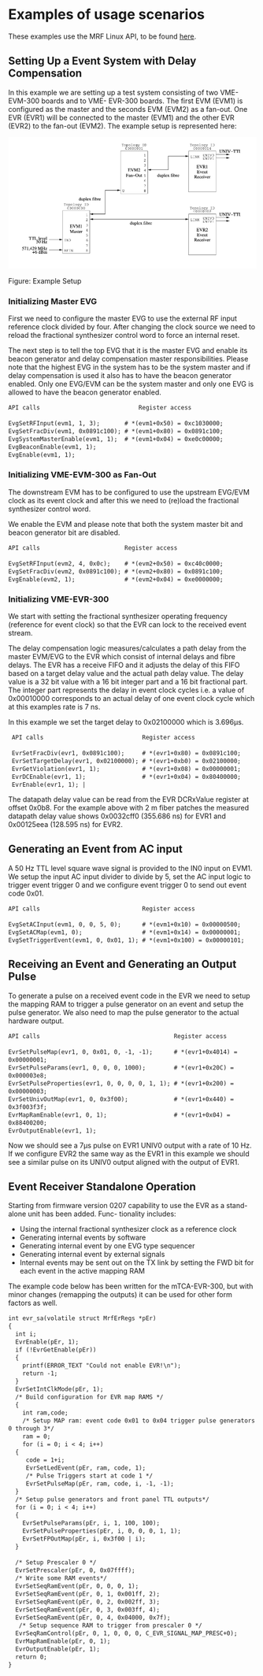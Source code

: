 # Examples of usage scenarios

These examples use the MRF Linux API, to be found [here](https://github.com/jpietari/mrf-linux-api).

## Setting Up a Event System with Delay Compensation

In this example we are setting up a test system consisting of two VME-EVM-300 boards and to VME-
EVR-300 boards. The first EVM (EVM1) is configured as the master and the seconds EVM (EVM2) as
a fan-out. One EVR (EVR1) will be connected to the master (EVM1) and the other EVR (EVR2) to the
fan-out (EVM2). The example setup is represented here:

![image](images/example-DC-setup.png)

Figure: Example Setup

### Initializing Master EVG

First we need to configure the master EVG to use the external RF input reference clock divided by four.
After changing the clock source we need to reload the fractional synthesizer control word to force an internal
reset.

The next step is to tell the top EVG that it is the master EVG and enable its beacon generator and delay
compensation master responsibilities. Please note that the highest EVG in the system has to be the system
master and if delay compensation is used it also has to have the beacon generator enabled. Only one
EVG/EVM can be the system master and only one EVG is allowed to have the beacon generator enabled.

```
API calls                            Register access 

EvgSetRFInput(evm1, 1, 3);       # *(evm1+0x50) = 0xc1030000;
EvgSetFracDiv(evm1, 0x0891c100); # *(evm1+0x80) = 0x0891c100;
EvgSystemMasterEnable(evm1, 1);  # *(evm1+0x04) = 0xe0c00000;
EvgBeaconEnable(evm1, 1);
EvgEnable(evm1, 1);
```
### Initializing VME-EVM-300 as Fan-Out

The downstream EVM has to be configured to use the upstream EVG/EVM clock as its event clock and
after this we need to (re)load the fractional synthesizer control word.

We enable the EVM and please note that both the system master bit and beacon generator bit are disabled.

```
API calls                        Register access

EvgSetRFInput(evm2, 4, 0x0c);    # *(evm2+0x50) = 0xc40c0000;
EvgSetFracDiv(evm2, 0x0891c100); # *(evm2+0x80) = 0x0891c100;
EvgEnable(evm2, 1);              # *(evm2+0x04) = 0xe0000000;
```
### Initializing VME-EVR-300

We start with setting the fractional synthesizer operating frequency (reference for event clock) so that the
EVR can lock to the received event stream.

The delay compensation logic measures/calculates a path delay from the master EVM/EVG to the EVR
which consist of internal delays and fibre delays. The EVR has a receive FIFO and it adjusts the delay of
this FIFO based on a target delay value and the actual path delay value. The delay value is a 32 bit value
with a 16 bit integer part and a 16 bit fractional part. The integer part represents the delay in event clock
cycles i.e. a value of 0x00010000 corresponds to an actual delay of one event clock cycle which at this
examples rate is 7 ns.

In this example we set the target delay to 0x02100000 which is 3.696μs.

```
 API calls                            Register access 
 
 EvrSetFracDiv(evr1, 0x0891c100);     # *(evr1+0x80) = 0x0891c100;
 EvrSetTargetDelay(evr1, 0x02100000); # *(evr1+0xb0) = 0x02100000;
 EvrGetViolation(evr1, 1);            # *(evr1+0x08) = 0x00000001;
 EvrDCEnable(evr1, 1);                # *(evr1+0x04) = 0x80400000;
 EvrEnable(evr1, 1); |
```

The datapath delay value can be read from the EVR DCRxValue register at offset 0x0b8. For the example
above with 2 m fiber patches the measured datapath delay value shows 0x0032cff0 (355.686 ns) for EVR1
and 0x00125eea (128.595 ns) for EVR2.

## Generating an Event from AC input

A 50 Hz TTL level square wave signal is provided to the IN0 input on EVM1. We setup the input AC input
divider to divide by 5, set the AC input logic to trigger event trigger 0 and we configure event trigger 0 to
send out event code 0x01.

```
API calls                             Register access

EvgSetACInput(evm1, 0, 0, 5, 0);      # *(evm1+0x10) = 0x00000500;
EvgSetACMap(evm1, 0);                 # *(evm1+0x14) = 0x00000001;
EvgSetTriggerEvent(evm1, 0, 0x01, 1); # *(evm1+0x100) = 0x00000101;
```
## Receiving an Event and Generating an Output Pulse

To generate a pulse on a received event code in the EVR we need to setup the mapping RAM to trigger a
pulse generator on an event and setup the pulse generator. We also need to map the pulse generator to the
actual hardware output.


```
API calls                                      Register access

EvrSetPulseMap(evr1, 0, 0x01, 0, -1, -1);      # *(evr1+0x4014) = 0x00000001;
EvrSetPulseParams(evr1, 0, 0, 0, 1000);        # *(evr1+0x20C) = 0x000003e8;
EvrSetPulseProperties(evr1, 0, 0, 0, 0, 1, 1); # *(evr1+0x200) = 0x00000003;
EvrSetUnivOutMap(evr1, 0, 0x3f00);             # *(evr1+0x440) = 0x3f003f3f;
EvrMapRamEnable(evr1, 0, 1);                   # *(evr1+0x04) = 0x88400200;
EvrOutputEnable(evr1, 1);
```
Now we should see a 7μs pulse on EVR1 UNIV0 output with a rate of 10 Hz. If we configure EVR2 the
same way as the EVR1 in this example we should see a similar pulse on its UNIV0 output aligned with the
output of EVR1.


## Event Receiver Standalone Operation

Starting from firmware version 0207 capability to use the EVR as a stand-alone unit has been added. Func-
tionality includes:

- Using the internal fractional synthesizer clock as a reference clock
- Generating internal events by software
- Generating internal event by one EVG type sequencer
- Generating internal event by external signals
- Internal events may be sent out on the TX link by setting the FWD bit for each event in the active
    mapping RAM

The example code below has been written for the mTCA-EVR-300, but with minor changes (remapping the
outputs) it can be used for other form factors as well.

```
int evr_sa(volatile struct MrfErRegs *pEr)
{
  int i;
  EvrEnable(pEr, 1);
  if (!EvrGetEnable(pEr))
  {
    printf(ERROR_TEXT "Could not enable EVR!\n");
    return -1;
  }
  EvrSetIntClkMode(pEr, 1);
  /* Build configuration for EVR map RAMS */
  {
    int ram,code;
    /* Setup MAP ram: event code 0x01 to 0x04 trigger pulse generators 0 through 3*/
    ram = 0;
    for (i = 0; i < 4; i++)
  {
     code = 1+i;
     EvrSetLedEvent(pEr, ram, code, 1);
     /* Pulse Triggers start at code 1 */
     EvrSetPulseMap(pEr, ram, code, i, -1, -1);
  }
  /* Setup pulse generators and front panel TTL outputs*/
  for (i = 0; i < 4; i++)
  {
    EvrSetPulseParams(pEr, i, 1, 100, 100);
    EvrSetPulseProperties(pEr, i, 0, 0, 0, 1, 1);
    EvrSetFPOutMap(pEr, i, 0x3f00 | i);
  }

  /* Setup Prescaler 0 */
  EvrSetPrescaler(pEr, 0, 0x07ffff);
  /* Write some RAM events*/
  EvrSetSeqRamEvent(pEr, 0, 0, 0, 1);
  EvrSetSeqRamEvent(pEr, 0, 1, 0x001ff, 2);
  EvrSetSeqRamEvent(pEr, 0, 2, 0x002ff, 3);
  EvrSetSeqRamEvent(pEr, 0, 3, 0x003ff, 4);
  EvrSetSeqRamEvent(pEr, 0, 4, 0x04000, 0x7f);
   /* Setup sequence RAM to trigger from prescaler 0 */
  EvrSeqRamControl(pEr, 0, 1, 0, 0, 0, C_EVR_SIGNAL_MAP_PRESC+0);
  EvrMapRamEnable(pEr, 0, 1);
  EvrOutputEnable(pEr, 1);
  return 0;
}
```

